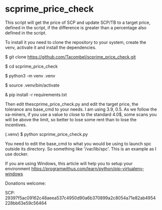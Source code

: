 # scprime_price_check

This script will get the price of SCP and update SCP/TB to a target price, defined in the script, if the difference is greater than a percentage also defined in the script.

To install it you need to clone the repository to your system, create the venv, activate it and install the dependencies.

$ git clone https://github.com/Tacombel/scprime_price_check.git

$ cd scprime_price_check

$ python3 -m venv .venv

$ source .venv/bin/activate

& pip install -r requirements.txt

Then edit thescprime_price_check.py and edit the target price, the tolerance ans base_cmd to your needs. I am using 3.9, 0.5. As we follow the xa-miners, if you use a value to close to the standard 4.0$, some scans you will be above the limit, so better to lose some rent than to lose the incentives.

(.venv) $ python scprime_price_check.py

You need to edit the base_cmd to what you would be using to launch spc outside its directory. So something like '/var/lib/spc'. This is an example as I use docker.

If you are using Windows, this article will help you to setup your environment https://programwithus.com/learn/python/pip-virtualenv-windows

Donations welcome:

SCP: 29397f5ac09162c48aeea537c4950d90a6b370899a2c8054a71e82ab4954228bb63e59c56464
